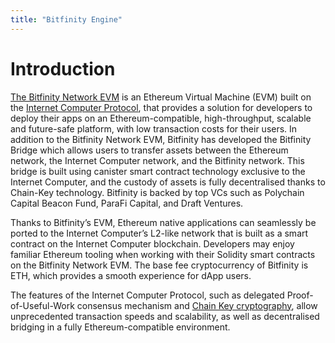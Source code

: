 ```yaml
---
title: "Bitfinity Engine"
---
```


# Introduction

[The Bitfinity Network EVM](https://bitfinity.network) is an Ethereum Virtual Machine (EVM) built on the
[Internet Computer Protocol](https://internetcomputer.org/),
that provides a solution for developers to deploy their apps on an Ethereum-compatible, high-throughput, scalable and future-safe platform,
with low transaction costs for their users. In addition to the Bitfinity Network EVM, Bitfinity has developed the Bitfinity Bridge which allows users to transfer assets between the Ethereum network, the Internet Computer network, and the Bitfinity network.
This bridge is built using canister smart contract technology exclusive to the Internet Computer, and the custody of assets is fully decentralised thanks to Chain-Key technology.
Bitfinity is backed by top VCs such as Polychain Capital Beacon Fund, ParaFi Capital, and Draft Ventures.

Thanks to Bitfinity’s EVM, Ethereum native applications can seamlessly be ported to the Internet Computer’s L2-like network that is built as a smart contract on the Internet Computer blockchain.
Developers may enjoy familiar Ethereum tooling when working with their Solidity smart contracts on the Bitfinity Network EVM.
The base fee cryptocurrency of Bitfinity is ETH, which provides a smooth experience for dApp users.

The features of the Internet Computer Protocol, such as delegated Proof-of-Useful-Work consensus mechanism and
[Chain Key cryptography](https://medium.com/dfinity/chain-key-technology-one-public-key-for-the-internet-computer-6a3644901e28),
allow unprecedented transaction speeds and scalability, as well as decentralised bridging in a fully Ethereum-compatible environment.
